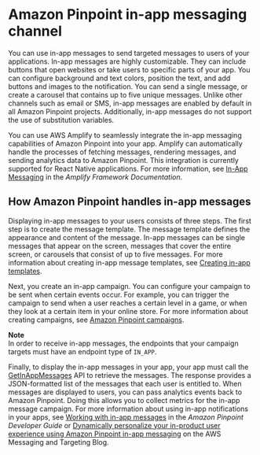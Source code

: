 # Amazon Pinpoint in\-app messaging channel<a name="channels-inapp"></a>

You can use in\-app messages to send targeted messages to users of your applications\. In\-app messages are highly customizable\. They can include buttons that open websites or take users to specific parts of your app\. You can configure background and text colors, position the text, and add buttons and images to the notification\. You can send a single message, or create a carousel that contains up to five unique messages\. Unlike other channels such as email or SMS, in\-app messages are enabled by default in all Amazon Pinpoint projects\. Additionally, in\-app messages do not support the use of substitution variables\.

You can use AWS Amplify to seamlessly integrate the in\-app messaging capabilities of Amazon Pinpoint into your app\. Amplify can automatically handle the processes of fetching messages, rendering messages, and sending analytics data to Amazon Pinpoint\. This integration is currently supported for React Native applications\. For more information, see [In\-App Messaging](https://docs.amplify.aws/lib/in-app-messaging/overview/q/platform/js/) in the *Amplify Framework Documentation*\.

## How Amazon Pinpoint handles in\-app messages<a name="channels-inapp-about"></a>

Displaying in\-app messages to your users consists of three steps\. The first step is to create the message template\. The message template defines the appearance and content of the message\. In\-app messages can be single messages that appear on the screen, messages that cover the entire screen, or carousels that consist of up to five messages\. For more information about creating in\-app message templates, see [Creating in\-app templates](message-templates-creating-inapp.md)\.

Next, you create an in\-app campaign\. You can configure your campaign to be sent when certain events occur\. For example, you can trigger the campaign to send when a user reaches a certain level in a game, or when they look at a certain item in your online store\. For more information about creating campaigns, see [Amazon Pinpoint campaigns](campaigns.md)\.

**Note**  
In order to receive in\-app messages, the endpoints that your campaign targets must have an endpoint type of `IN_APP`\.

Finally, to display the in\-app messages in your app, your app must call the [GetInAppMessages](https://docs.aws.amazon.com/pinpoint/latest/apireference/apps-application-id-endpoints-endpoint-id-inappmessages.html) API to retrieve the messages\. The response provides a JSON\-formatted list of the messages that each user is entitled to\. When messages are displayed to users, you can pass analytics events back to Amazon Pinpoint\. Doing this allows you to collect metrics for the in\-app message campaign\. For more information about using in\-app notifications in your apps, see [Working with in\-app messages](https://docs.aws.amazon.com/pinpoint/latest/developerguide/channels-inapp.html) in the *Amazon Pinpoint Developer Guide* or [Dynamically personalize your in\-product user experience using Amazon Pinpoint in\-app messaging](http://aws.amazon.com/blogs/messaging-and-targeting/dynamically-personalize-your-in-product-user-experience-using-amazon-pinpoint-in-app-messaging/) on the AWS Messaging and Targeting Blog\.